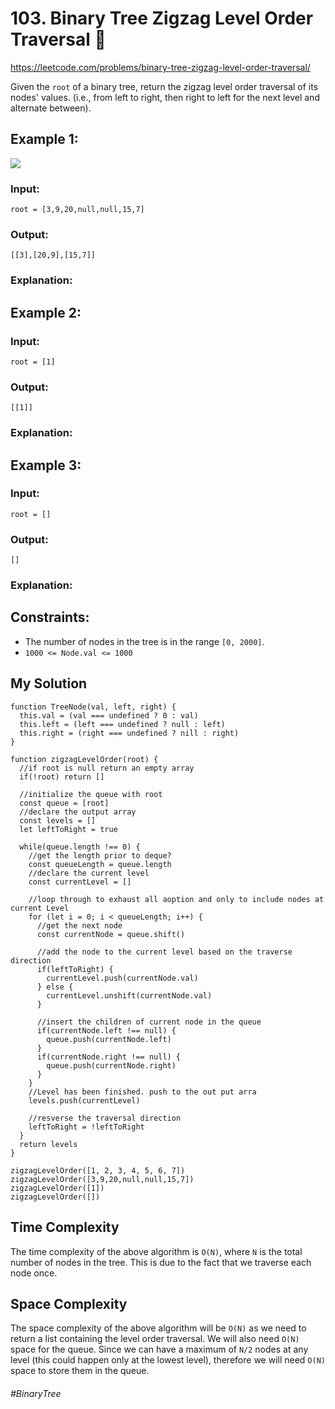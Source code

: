 # 103. Binary Tree Zigzag Level Order Traversal 🌴
https://leetcode.com/problems/binary-tree-zigzag-level-order-traversal/

Given the `root` of a binary tree, return the zigzag level order traversal of its nodes' values. (i.e., from left to right, then right to left for the next level and alternate between).

## Example 1:
![](https://assets.leetcode.com/uploads/2021/02/19/tree1.jpg)
### Input: 
`root = [3,9,20,null,null,15,7]`
### Output: 
`[[3],[20,9],[15,7]]`
### Explanation: 

## Example 2:

### Input: 
`root = [1]`
### Output: 
`[[1]]`
### Explanation: 

## Example 3:

### Input: 
`root = []`
### Output: 
`[]`
### Explanation: 

## Constraints:
- The number of nodes in the tree is in the range `[0, 2000]`.
- `1000 <= Node.val <= 1000`

## My Solution 
````
function TreeNode(val, left, right) {
  this.val = (val === undefined ? 0 : val)
  this.left = (left === undefined ? null : left)
  this.right = (right === undefined ? nill : right)
}

function zigzagLevelOrder(root) {
  //if root is null return an empty array
  if(!root) return []
  
  //initialize the queue with root
  const queue = [root]
  //declare the output array
  const levels = []
  let leftToRight = true
  
  while(queue.length !== 0) {
    //get the length prior to deque?
    const queueLength = queue.length
    //declare the current level
    const currentLevel = []
    
    //loop through to exhaust all aoption and only to include nodes at current Level
    for (let i = 0; i < queueLength; i++) {
      //get the next node
      const currentNode = queue.shift()
      
      //add the node to the current level based on the traverse direction
      if(leftToRight) {
        currentLevel.push(currentNode.val)
      } else {
        currentLevel.unshift(currentNode.val)
      }
      
      //insert the children of current node in the queue
      if(currentNode.left !== null) {
        queue.push(currentNode.left) 
      }
      if(currentNode.right !== null) {
        queue.push(currentNode.right)
      }
    }
    //Level has been finished. push to the out put arra
    levels.push(currentLevel)
    
    //resverse the traversal direction 
    leftToRight = !leftToRight
  }
  return levels
}

zigzagLevelOrder([1, 2, 3, 4, 5, 6, 7])
zigzagLevelOrder([3,9,20,null,null,15,7])
zigzagLevelOrder([1])
zigzagLevelOrder([])
````

## Time Complexity
The time complexity of the above algorithm is `O(N)`, where `N` is the total number of nodes in the tree. This is due to the fact that we traverse each node once.

## Space Complexity
The space complexity of the above algorithm will be `O(N)` as we need to return a list containing the level order traversal. We will also need `O(N)` space for the queue. Since we can have a maximum of `N/2` nodes at any level (this could happen only at the lowest level), therefore we will need `O(N)` space to store them in the queue.

###### #BinaryTree

